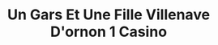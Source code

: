 ---
title: "Un Gars Et Une Fille Villenave D'ornon 1 Casino"
url: /villenave-dornon/un-gars-et-une-fille-villenave-dornon-1-casino/
shop: coiffeur
---